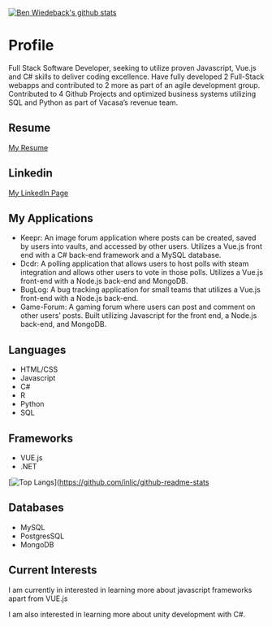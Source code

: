 [![Ben Wiedeback's github stats](https://github-readme-stats.vercel.app/api?username=inlic&show_icons=true&theme=cobalt)](https://github.com/inlic/github-readme-stats)

# Profile

Full Stack Software Developer, seeking to utilize proven Javascript, Vue.js and C# skills to deliver coding excellence.   Have fully developed 2 Full-Stack webapps and contributed to 2 more as part of an agile development group. Contributed to 4 Github Projects and optimized business systems utilizing SQL and Python as part of Vacasa’s revenue team.

## Resume

[My Resume](./assets/Resume.pdf)

## Linkedin

[My LinkedIn Page](https://www.linkedin.com/in/benjamin-wiedeback/)

## My Applications

- Keepr: An image forum application where posts can be created, saved by users into vaults, and accessed by other users. Utilizes a Vue.js front end with a C# back-end framework and a MySQL database.  
- Dcdr: A polling application that allows users to host polls with steam integration and allows other users to vote in those polls.  Utilizes a Vue.js front-end with a Node.js back-end and MongoDB.
- BugLog: A bug tracking application for small teams that utilizes a Vue.js front-end with a Node.js back-end.
- Game-Forum: A gaming forum where users can post and comment on other users’ posts. Built utilizing Javascript for the front end, a Node.js back-end, and MongoDB.


## Languages

- HTML/CSS
- Javascript 
- C# 
- R 
- Python 
- SQL

## Frameworks

- VUE.js
- .NET

[![Top Langs](https://github-readme-stats.vercel.app/api/top-langs/?username=inlic&layout=compact)](https://github.com/inlic/github-readme-stats

## Databases

- MySQL
- PostgresSQL
- MongoDB  

## Current Interests

I am currently in interested in learning more about javascript frameworks apart from VUE.js

I am also interested in learning more about unity development with C#.
